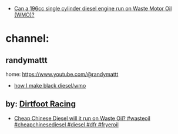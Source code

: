 - [Can a 196cc single cylinder diesel engine run on Waste Motor Oil (WMO)?](https://youtu.be/7NV_ROvM0jI)

# channel:
## randymattt
home: https://www.youtube.com/@randymattt
- [how I make black diesel/wmo](https://youtu.be/Tw36ICW2qs8)


## by: [Dirtfoot Racing](https://www.youtube.com/@dirtfootracing8788)
- [Cheap Chinese Diesel will it run on Waste Oil? #wasteoil #cheapchinesediesel #diesel #dfr #fryeroil ](https://youtu.be/U-gdfItIM8Y)
